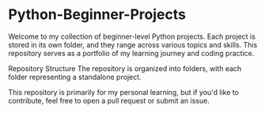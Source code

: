 # Python-Beginner-Projects
Welcome to my collection of beginner-level Python projects. Each project is stored in its own folder, and they range across various topics and skills. This repository serves as a portfolio of my learning journey and coding practice.

Repository Structure
The repository is organized into folders, with each folder representing a standalone project.

This repository is primarily for my personal learning, but if you'd like to contribute, feel free to open a pull request or submit an issue.
